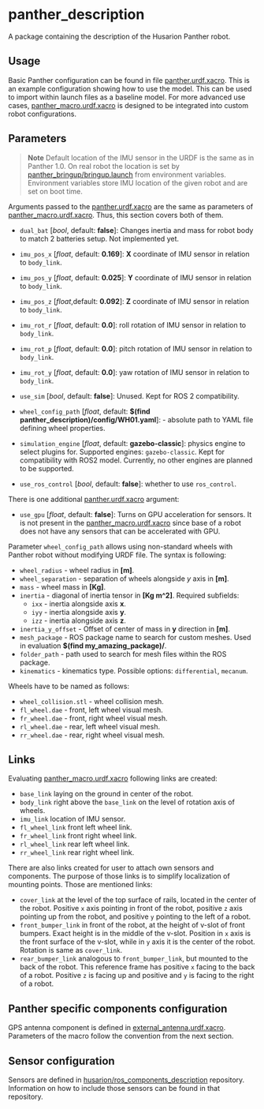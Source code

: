 # panther_description

A package containing the description of the Husarion Panther robot.

## Usage

Basic Panther configuration can be found in file [panther.urdf.xacro](./urdf/panther.urdf.xacro). This is an example configuration showing how to use the model. This can be used to import within launch files as a baseline model. For more advanced use cases, [panther_macro.urdf.xacro](./urdf/panther_macro.urdf.xacro) is designed to be integrated into custom robot configurations.

## Parameters

> **Note**
> Default location of the IMU sensor in the URDF is the same as in Panther 1.0. On real robot the location is set by [panther_bringup/bringup.launch](../panther_bringup/launch/bringup.launch) from environment variables. Environment variables store IMU location of the given robot and are set on boot time.

Arguments passed to the [panther.urdf.xacro](./urdf/panther.urdf.xacro) are the same as parameters of [panther_macro.urdf.xacro](./urdf/panther_macro.urdf.xacro). Thus, this section covers both of them.

- `dual_bat` [*bool*, default: **false**]: Changes inertia and mass for robot body to match 2 batteries setup. Not implemented yet.
- `imu_pos_x` [*float*, default: **0.169**]: **X** coordinate of IMU sensor in relation to `body_link`.
- `imu_pos_y` [*float*, default: **0.025**]: **Y** coordinate of IMU sensor in relation to `body_link`.
- `imu_pos_z` [*float*,default: **0.092**]: **Z** coordinate of IMU sensor in relation to `body_link`.
- `imu_rot_r` [*float*, default: **0.0**]: roll rotation of IMU sensor in relation to `body_link`.
- `imu_rot_p` [*float*, default: **0.0**]: pitch rotation of IMU sensor in relation to `body_link`.
- `imu_rot_y`  [*float*, default: **0.0**]: yaw rotation of IMU sensor in relation to `body_link`.


- `use_sim` [*bool*, default: **false**]: Unused. Kept for ROS 2 compatibility.
- `wheel_config_path` [*float*, default: **$(find panther_description)/config/WH01.yaml**]: - absolute path to YAML file defining wheel properties.
- `simulation_engine` [*float*, default: **gazebo-classic**]: physics engine to select plugins for. Supported engines: `gazebo-classic`. Kept for compatibility with ROS2 model. Currently, no other engines are planned to be supported.
- `use_ros_control` [*bool*, default: **false**]: whether to use `ros_control`.

There is one additional [panther.urdf.xacro](./urdf/panther.urdf.xacro) argument:
- `use_gpu` [*float*, default: **false**]: Turns on GPU acceleration for sensors.
It is not present in the [panther_macro.urdf.xacro](./urdf/panther_macro.urdf.xacro) since base of a robot does not have any sensors that can be accelerated with GPU.

Parameter `wheel_config_path` allows using non-standard wheels with Panther robot without modifying URDF file. The syntax is following:
- `wheel_radius` - wheel radius in **[m]**.
- `wheel_separation` - separation of wheels alongside *y* axis in **[m]**.
- `mass` - wheel mass in **[Kg]**.
- `inertia` - diagonal of inertia tensor in **[Kg m^2]**. Required subfields:
  - `ixx` - inertia alongside axis **x**.
  - `iyy` - inertia alongside axis **y**.
  - `izz` - inertia alongside axis **z**.
- `inertia_y_offset` - Offset of center of mass in **y** direction in **[m]**.
- `mesh_package` - ROS package name to search for custom meshes. Used in evaluation **$(find my_amazing_package)/**.
- `folder_path` - path used to search for mesh files within the ROS package.
- `kinematics` - kinematics type. Possible options: `differential`, `mecanum`.

Wheels have to be named as follows:
- `wheel_collision.stl` - wheel collision mesh.
- `fl_wheel.dae` - front, left wheel visual mesh.
- `fr_wheel.dae` - front, right wheel visual mesh.
- `rl_wheel.dae` - rear, left wheel visual mesh.
- `rr_wheel.dae` - rear, right wheel visual mesh.

## Links

Evaluating [panther_macro.urdf.xacro](./urdf/panther_macro.urdf.xacro) following links are created:
- `base_link` laying on the ground in center of the robot.
- `body_link` right above the `base_link` on the level of rotation axis of wheels.
- `imu_link` location of IMU sensor.
- `fl_wheel_link` front left wheel link.
- `fr_wheel_link` front right wheel link.
- `rl_wheel_link` rear left wheel link.
- `rr_wheel_link` rear right wheel link.

There are also links created for user to attach own sensors and components. The purpose of those links is to simplify localization of mounting points. Those are mentioned links:
- `cover_link` at the level of the top surface of rails, located in the center of the robot. Positive `x` axis pointing in front of the robot, positive `z` axis pointing up from the robot, and positive `y` pointing to the left of a robot.
- `front_bumper_link` in front of the robot, at the height of v-slot of front bumpers. Exact height is in the middle of the v-slot. Position in `x` axis is the front surface of the v-slot, while in `y` axis it is the center of the robot. Rotation is same as `cover_link`.
- `rear_bumper_link` analogous to `front_bumper_link`, but mounted to the back of the robot. This reference frame has positive `x` facing to the back of a robot. Positive `z` is facing up and positive and `y` is facing to the right of a robot. 

## Panther specific components configuration

GPS antenna component is defined in [external_antenna.urdf.xacro](./urdf/components/external_antenna.urdf.xacro). Parameters of the macro follow the convention from the next section.

## Sensor configuration

Sensors are defined in [husarion/ros_components_description](https://github.com/husarion/ros_components_description) repository. Information on how to include those sensors can be found in that repository.
